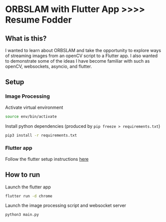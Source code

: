 # ORBSLAM with Flutter App >>>> Resume Fodder

## What is this?

I wanted to learn about ORBSLAM and take the opportunity to explore ways of streaming images from an openCV script to a Flutter app. 
I also wanted to demonstrate some of the ideas I have become familiar with such as openCV, websockets, asyncio, and flutter.  

## Setup 

### Image Processing 

Activate virtual environment

```bash
source env/bin/activate
```

Install python dependencies (produced by `pip freeze > requirements.txt`)
    
```bash
pip3 install -r requirements.txt
```

### Flutter app 

Follow the flutter setup instructions [here](https://docs.flutter.dev/get-started/install)


## How to run

Launch the flutter app

```bash
flutter run -d chrome
```

Launch the image processing script and websocket server

```bash
python3 main.py
```
